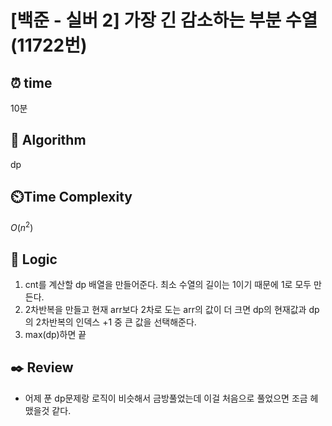 # [백준 - 실버 2] 가장 긴 감소하는 부분 수열 (11722번)

## ⏰ **time**

10분

## :pushpin: **Algorithm**

dp

## ⏲️**Time Complexity**

$O(n^2)$

## :round_pushpin: **Logic**

1. cnt를 계산할 dp 배열을 만들어준다. 최소 수열의 길이는 1이기 때문에 1로 모두 만든다.
2. 2차반복을 만들고 현재 arr보다 2차로 도는 arr의 값이 더 크면 dp의 현재값과 dp의 2차반복의 인덱스 +1 중 큰 값을 선택해준다.
3. max(dp)하면 끝

## :black_nib: **Review**

- 어제 푼 dp문제랑 로직이 비슷해서 금방풀었는데 이걸 처음으로 풀었으면 조금 헤맸을것 같다.
